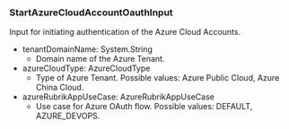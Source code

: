 ### StartAzureCloudAccountOauthInput
Input for initiating authentication of the Azure Cloud Accounts.

- tenantDomainName: System.String
  - Domain name of the Azure Tenant.
- azureCloudType: AzureCloudType
  - Type of Azure Tenant. Possible values: Azure Public Cloud, Azure China Cloud.
- azureRubrikAppUseCase: AzureRubrikAppUseCase
  - Use case for Azure OAuth flow. Possible values: DEFAULT, AZURE_DEVOPS.
